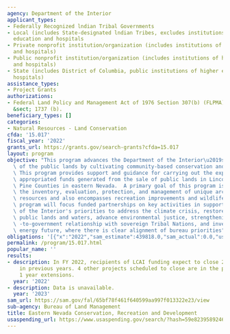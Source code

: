 ```yaml
---
agency: Department of the Interior
applicant_types:
- Federally Recognized lndian Tribal Governments
- Local (includes State-designated lndian Tribes, excludes institutions of higher
  education and hospitals
- Private nonprofit institution/organization (includes institutions of higher education
  and hospitals)
- Public nonprofit institution/organization (includes institutions of higher education
  and hospitals)
- State (includes District of Columbia, public institutions of higher education and
  hospitals)
assistance_types:
- Project Grants
authorizations:
- Federal Land Policy and Management Act of 1976 Section 307(b) (FLPMA) 43 U.S.C.
  &sect; 1737 (b).
beneficiary_types: []
categories:
- Natural Resources - Land Conservation
cfda: '15.017'
fiscal_year: '2022'
grants_url: https://grants.gov/search-grants?cfda=15.017
layout: program
objective: "This program advances the Department of the Interior\u2019s role as stewards\
  \ of the public lands by cultivating community-based conservation and partnerships.\
  \ This program provides support and guidance for carrying out the expenditure of\
  \ appropriated funds generated from the sale of public lands in Lincoln and White\
  \ Pine Counties in eastern Nevada.  A primary goal of this program is to carry out\
  \ the inventory, evaluation, protection, and management of unique archeological\
  \ resources and also encompasses recreation improvements and wildlife habitat. The\
  \ program will focus funded partnerships on key activities in support of the Department\
  \ of the Interior's priorities to address the climate crisis, restore balance on\
  \ public lands and waters, advance environmental justice, strengthening the government\
  \ -to-government relationship with sovereign Tribal Nations, and invest in a clean\
  \ energy future, where there is clear alignment of bureau priorities"
obligations: '[{"x":"2022","sam_estimate":439818.0,"sam_actual":0.0,"usa_spending_actual":0.0},{"x":"2023","sam_estimate":450000.0,"sam_actual":0.0,"usa_spending_actual":439818.0},{"x":"2024","sam_estimate":0.0,"sam_actual":0.0,"usa_spending_actual":0.0}]'
permalink: /program/15.017.html
popular_name: ''
results:
- description: In FY 2022, recipients of LCAI funding expect to close 2 projects approved
    in previous years. 4 other projects scheduled to close are in the process of requesting
    1 year extensions.
  year: '2022'
- description: Data is unavailable.
  year: '2023'
sam_url: https://sam.gov/fal/65bf78f461f640599aa997f013322e23/view
sub-agency: Bureau of Land Management
title: Eastern Nevada Conservation, Recreation and Development
usaspending_url: https://www.usaspending.gov/search/?hash=59e82395892460d24e7c26c53da72121
---
```

